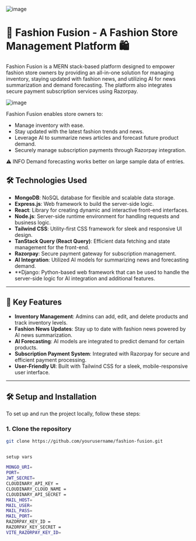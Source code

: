 ![image](https://github.com/user-attachments/assets/f99ad570-6c5f-45aa-8ac6-db7a48068a42)

# 👗 Fashion Fusion - A Fashion Store Management Platform 🛍️

Fashion Fusion is a MERN stack-based platform designed to empower fashion store owners by providing an all-in-one solution for managing inventory, staying updated with fashion news, and utilizing AI for news summarization and demand forecasting. The platform also integrates secure payment subscription services using Razorpay.

![image](https://github.com/user-attachments/assets/70ed1197-c73d-4ee0-ada0-280c3cc3b463)



Fashion Fusion enables store owners to:
- Manage inventory with ease.
- Stay updated with the latest fashion trends and news.
- Leverage AI to summarize news articles and forecast future product demand.
- Securely manage subscription payments through Razorpay integration.

⚠️ INFO 
Demand forecasting works better on large sample data of entries.



## 🛠️ Technologies Used

- **MongoDB**: NoSQL database for flexible and scalable data storage.
- **Express.js**: Web framework to build the server-side logic.
- **React**: Library for creating dynamic and interactive front-end interfaces.
- **Node.js**: Server-side runtime environment for handling requests and business logic.
- **Tailwind CSS**: Utility-first CSS framework for sleek and responsive UI design.
- **TanStack Query (React Query)**: Efficient data fetching and state management for the front-end.
- **Razorpay**: Secure payment gateway for subscription management.
- **AI Integration**: Utilized AI models for summarizing news and forecasting demand.
- **Django: Python-based web framework that can be used to handle the server-side logic for AI integration and additional features.
---

## 🔑 Key Features

- **Inventory Management**: Admins can add, edit, and delete products and track inventory levels.
- **Fashion News Updates**: Stay up to date with fashion news powered by AI news summarization.
- **AI Forecasting**: AI models are integrated to predict demand for certain products.
- **Subscription Payment System**: Integrated with Razorpay for secure and efficient payment processing.
- **User-Friendly UI**: Built with Tailwind CSS for a sleek, mobile-responsive user interface.

---

## 🛠️ Setup and Installation

To set up and run the project locally, follow these steps:

### 1. Clone the repository
```bash
git clone https://github.com/yourusername/fashion-fusion.git


setup vars 

MONGO_URI=
PORT=
JWT_SECRET=
CLOUDINARY_API_KEY =
CLOUDINARY_CLOUD_NAME =
CLOUDINARY_API_SECRET =
MAIL_HOST=
MAIL_USER=
MAIL_PASS=
MAIL_PORT=
RAZORPAY_KEY_ID =
RAZORPAY_KEY_SECRET =
VITE_RAZORPAY_KEY_ID=
